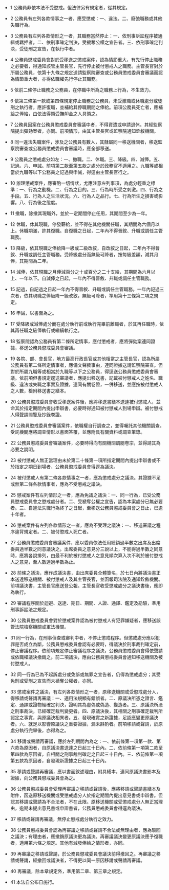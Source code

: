 * 1 公務員非依本法不受懲戒。但法律另有規定者，從其規定。

* 2 公務員有左列各款情事之一者，應受懲戒：一、違法。二、廢弛職務或其他失職行為。

* 3 公務員有左列各款情形之一者，其職務當然停止：一、依刑事訴訟程序被通緝或羈押者。二、依刑事確定判決，受褫奪公權之宣告者。三、依刑事確定判決，受徒刑之宣告，在執行中者。

* 4 公務員懲戒委員會對於受移送之懲戒案件，認為情節重大，有先行停止職務之必要者，得通知該管主管長官，先行停止被付懲戒人之職務。主管長官對於所屬公務員，依第十九條之規定送請監察院審查或公務員懲戒委員會審議而認為情節重大者，亦得依職權先行停止其職務。

* 5 依前二條停止職務之公務員，在停職中所為之職務上行為，不生效力。

* 6 依第三條第一款或第四條規定停止職務之公務員，未受撤職或休職處分或徒刑之執行者，應許復職，並補給其停職期間之俸給。前項公務員死亡者，應補給之俸給，由依法得領受撫卹金之人具領之。

* 7 公務員因案在公務員懲戒委員會審議中者，不得資遣或申請退休。其經監察院提出彈劾案者，亦同。前項情形，由其主管長官或監察院通知銓敘機關。

* 8 同一違法失職案件，涉及之公務員有數人，其隸屬同一移送機關者，移送監察院審查或公務員懲戒委員會審議時，應全部移送。

* 9 公務員之懲戒處分如左：一、撤職。二、休職。三、降級。四、減俸。五、記過。六、申誡。前項第二款至第五款之處分於政務官不適用之。九職等或相當於九職等以下公務員之記過與申誡，得逕由主管長官行之。

* 10 辦理懲戒案件，應審酌一切情狀，尤應注意左列事項，為處分輕重之標準：一、行為之動機。二、行為之目的。三、行為時所受之刺激。四、行為之手段。五、行為人之生活狀況。六、行為人之品行。七、行為所生之損害或影響。八、行為後之態度。

* 11 撤職，除撤其現職外，並於一定期間停止任用，其期間至少為一年。

* 12 休職，休其現職，停發薪給，並不得在其他機關任職，其期間為六個月以上。休職期滿，許其復職。自復職之日起，二年內不得晉敘、升職或調任主管職務。

* 13 降級，依其現職之俸給降一級或二級改敘，自改敘之日起，二年內不得晉敘、升職或調任主管職務。受降級處分而無級可降者，按每級差額，減其月俸，其期間為二年。

* 14 減俸，依其現職之月俸減百分之十或百分之二十支給，其期間為六月以上、一年以下。自減俸之日起，一年內不得晉敘、升職或調任主管職務。

* 15 記過，自記過之日起一年內不得晉敘、升職或調任主管職務。一年內記過三次者，依其現職之俸級降一級改敘，無級可降者，準用第十三條第二項之規定。

* 16 申誡，以書面為之。

* 17 受降級或減俸處分而在處分執行前或執行完畢前離職者，於其再任職時，依其再任職之級俸執行或繼續執行之。

* 18 監察院認為公務員有第二條所定情事，應付懲戒者，應將彈劾案連同證據，移送公務員懲戒委員會審議。

* 19 各院、部、會長官，地方最高行政長官或其他相當之主管長官，認為所屬公務員有第二條所定情事者，應備文聲敘事由，連同證據送請監察院審查。但對於所屬九職等或相當於九職等以下之公務員，得逕送公務員懲戒委員會審議。依前項但書規定逕送審議者，應提出移送書，記載被付懲戒人之姓名、職級、違法或失職之事實及證據，連同有關卷證，一併移送，並應按被付懲戒人之人數，檢附移送書之繕本。

* 20 公務員懲戒委員會收受移送案件後，應將移送書繕本送達被付懲戒人，並命其於指定期間內提出申辯書，必要時得通知被付懲戒人到場申辯。被付懲戒人得聲請閱覽及抄錄卷證。

* 21 公務員懲戒委員會審議案件，依職權自行調查之，並得囑託其他機關調查。受託機關應將調查情形以書面答覆，並應附具有關資料或調查筆錄。

* 22 公務員懲戒委員會審議案件，必要時得向有關機關調閱卷宗，並得請其為必要之說明。

* 23 被付懲戒人無正當理由未於第二十條第一項所指定期間內提出申辯書或不於指定之期日到場者，公務員懲戒委員會得逕為議決。

* 24 被付懲戒人有第二條各款情事之一者，應為懲戒處分之議決。其證據不足或無第二條各款情事者，應為不受懲戒之議決。

* 25 懲戒案件有左列情形之一者，應為免議之議決：一、同一行為，已受公務員懲戒委員會之懲戒處分者。二、受褫奪公權之宣告，認為本案處分已無必要者。三、自違法失職行為終了之日起，至移送公務員懲戒委員會之日止，已逾十年者。

* 26 懲戒案件有左列各款情形之一者，應為不受理之議決：一、移送審議之程序違背規定者。二、被付懲戒人死亡者。

* 27 公務員懲戒委員會審議案件，應以委員依法任用總額過半數之出席及出席委員過半數之同意議決之。出席委員之意見分三說以上，不能得過半數之同意時，應將各說排列，由最不利於被付懲戒人之意見順次算入次不利於被付懲戒人之意見，至人數達過半數為止。

* 28 前條之議決，應作成議決書，由出席委員全體簽名，於七日內將議決書正本送達移送機關、被付懲戒人及其主管長官，並函報司法院及通知銓敘機關。前項議決書，主管長官應送登公報。主管長官收受懲戒處分之議決書後，應即為執行。

* 29 審議程序關於迴避、送達、期日、期間、人證、通譯、鑑定及勘驗，準用刑事訴訟法之規定。

* 30 公務員懲戒委員會對於懲戒案件認為被付懲戒人有犯罪嫌疑者，應移送該管法院檢察機關或軍法機關。

* 31 同一行為，在刑事偵查或審判中者，不停止懲戒程序。但懲戒處分應以犯罪是否成立為斷，公務員懲戒委員會認有必要時，得議決於刑事裁判確定前，停止審議程序。依前項規定停止審議程序之議決，公務員懲戒委員會得依聲請或依職權議決撤銷之。前二項議決，應由公務員懲戒委員會通知移送機關及被付懲戒人。

* 32 同一行為已為不起訴處分或免訴或無罪之宣告者，仍得為懲戒處分；其受免刑或受刑之宣告而未褫奪公權者，亦同。

* 33 懲戒案件之議決，有左列各款情形之一者，原移送機關或受懲戒處分人，得移請或聲請再審議：一、適用法規顯有錯誤者。二、原議決所憑之證言、鑑定、通譯或證物經確定判決，證明其為虛偽或偽造、變造者。三、原議決所憑之刑事裁決，已經確定裁判變更者。四、原議決後，其相關之刑事確定裁判所認定之事實，與原議決相異者。五、發現確實之新證據，足認應變更原議決者。六、就足以影響原議決之重要證據，漏未斟酌者。前項移請或聲請，於原處分執行完畢後，亦得為之。

* 34 移請或聲請再審議，應於左列期間內為之：一、依前條第一項第一款、第六款為原因者，自原議決書送達之日起三十日內。二、依前條第一項第二款至第四款為原因者，自相關之刑事裁判確定之日起三十日內。三、依前條第一項第五款為原因者，自發現新證據之日起三十日內。

* 35 移請或聲請再審議，應以書面敘述理由，附具繕本，連同原議決書影本及證據，向公務員懲戒委員會為之。

* 36 公務員懲戒委員會受理再審議之移請或聲請後，應將移請或聲請書繕本及附件，函送原移送機關或受懲戒處分人於指定期間內提出意見書或申辯書。但認其移請或聲請為不合法者，不在此限。原移送機關或受懲戒處分人無正當理由，逾期未提出意見書或申辯書者，公務員懲戒委員會得逕為議決。

* 37 移請或聲請再審議，無停止懲戒處分執行之效力。

* 38 公務員懲戒委員會認為再審議之移請或聲請不合法或無理由者，應為駁回之議決；有理由者，應撤銷原議決更為議決。再審議議決變更原議決應予復職者，適用第六條之規定。其他有減發俸給之情形者，亦同。

* 39 再審議之移請或聲請，於公務員懲戒委員會議決前得撤回之。再審議之移請或聲請，經撤回或議決者，不得更以同一原因移請或聲請再審議。

* 40 再審議，除本章規定外，準用第二章、第三章之規定。

* 41 本法自公布日施行。

